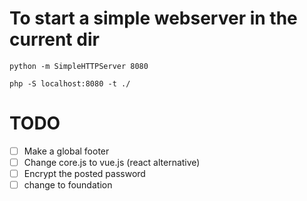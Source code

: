 # To start a simple webserver in the current dir
`python -m SimpleHTTPServer 8080`

`php -S localhost:8080 -t ./`

# TODO
- [ ] Make a global footer
- [ ] Change core.js to vue.js (react alternative)
- [ ] Encrypt the posted password
- [ ] change to foundation
